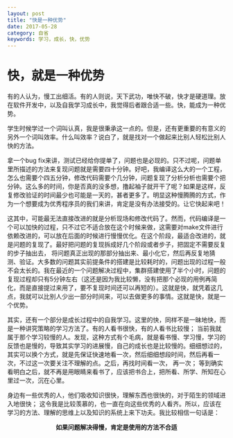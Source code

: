 ```yaml
---
layout: post
title: "快是一种优势"
date: 2017-05-28
category: 自省
keywords: 学习，成长，快，优势
---
```

# 快，就是一种优势

有的人认为，慢工出细活。有的人则说，天下武功，唯快不破，快才是硬道理。放在软件开发中，以及自我学习成长中，我觉得后者跟合适一些。快，能成为一种优势。
 
学生时候学过一个词叫认真，我是很秉承这一点的。但是，还有更重要的有意义的另外一个词叫效率。什么叫效率？说白了，就是找对一个做起来比别人轻松比别人快的方法。 

拿一个bug fix来讲，测试已经给你提单了，问题也是必现的。只不过呢，问题单里所描述的方法来复现问题就是需要四十分钟。好吧，我编译这么大的一个工程，怎么也需要个四五分钟，修改代码需要个几分钟，问题复现了分析分析也需要个把分钟。这么多的时间，你是否真的没多想，撸起袖子就开干了呢？如果是这样，反复修改验证的时间最少也可能是一天的，甚者更多了。明显这种慢腾腾的方式，作为一个想要成为优秀程序员的我们来讲，肯定是没有办法接受的。让它快起来吧！

这其中，可能最无法直接改进的就是分析现场和修改代码了。然而，代码编译是一个可以加快的过程，只不过它不适合放在这个时候来做，这需要对make文件进行依赖改进的，可以放在后面的时候进行慢慢优化。在这个阶段，最适合改进的，就是问题的复现了。最好把问题的复现拆成好几个阶段或者步子，把固定不需要反复的步子抽出去， 将问题真正出现的那部分抽出来、最小化它，然后再反复地猜测、验证。大多数的问题其实前提条件的搭建是比较耗时的，问题出现的过程一般不会太长的。我在最近的一个问题解决过程中，集群搭建使用了半个小时，问题的复现过程却只有5分钟左右（这还是因为我比较懒，没有把那个必现的用例再简化，而是直接提过来用了，要不复现时间还可以再短的）。这就是快，就凭着这几点，我就可以比别人少出一部分时间来，可以去做更多的事情。这就是快，就是一个优势。

其实，还有一个部分是成长过程中的自我学习。这里的快，同样不是一昧地快，而是一种讲究策略的学习方法了。有的人看书很快，有的人看书比较慢； 当前我就属于那个学习较慢的人。发现，这种方式有个毛病，就是看书慢、学习慢，学习的反馈也是慢的，导致其实学习的进展慢，自己的成长也是比较慢的。细细想过的，其实可以换个方式，就是先保证快速地看一次，然后细细想段时间，然后再看一次，不过这一次要关注不理解的点。之后，再找时间看一次， 再一次； 等到确实看明白之后，就不再是用眼睛来看书了，应该把书合上，把所看、所学、所知在心里过一次，沉在心里。

身边有一些优秀的人，他们吸收知识很快，理解东西也很快的，对于陌生的领域进入地很快； 这令我是比较羡慕的，也一直在向这些优秀的人看齐。所以，应该在学习的方法、理解的思维上以及知识的系统上来下功夫。我比较相信一句话是：

**<center> 如果问题解决得慢，肯定是使用的方法不合适 </center>**


